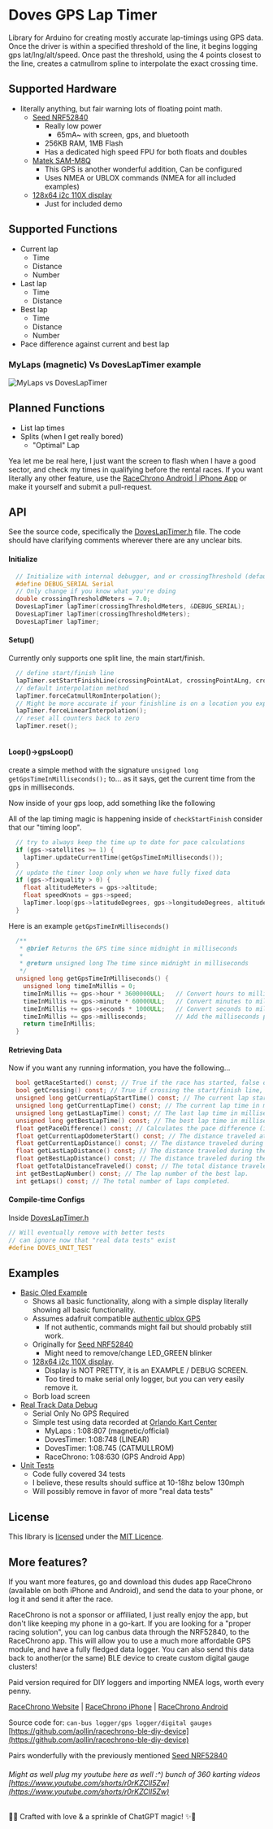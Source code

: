

# Doves GPS Lap Timer
Library for Arduino for creating mostly accurate lap-timings using GPS data.
Once the driver is within a specified threshold of the line, it begins logging gps lat/lng/alt/speed.
Once past the threshold, using the 4 points closest to the line, creates a catmullrom spline to interpolate the exact crossing time.

## Supported Hardware

* literally anything, but fair warning lots of floating point math.
  * [Seed NRF52840](https://www.amazon.com/Seeed-Studio-XIAO-nRF52840-Microcontroller/dp/B09T9VVQG7)
    * Really low power
      * 65mA~ with screen, gps, and bluetooth
    * 256KB RAM, 1MB Flash
    * Has a dedicated high speed FPU for both floats and doubles
  * [Matek SAM-M8Q](https://www.amazon.com/Matek-Module-SAM-M8Q-GLONASS-Galileo/dp/B07Q2SGQQT)
    * This GPS is another wonderful addition, Can be configured
    * Uses NMEA or UBLOX commands (NMEA for all included examples)
  * [128x64 i2c 110X display](https://www.amazon.com/dp/B08V97FYD2)
    * Just for included demo

## Supported Functions
* Current lap
  * Time
  * Distance
  * Number
* Last lap
  * Time
  * Distance
* Best lap
  * Time
  * Distance
  * Number
* Pace difference against current and best lap

### MyLaps (magnetic) Vs DovesLapTimer example

![MyLaps vs DovesLapTimer](https://github.com/TheAngryRaven/DovesLapTimer/raw/master/magnetic-doveslaptimer-01.png)

## Planned Functions
* List lap times
* Splits (when I get really bored)
  * "Optimal" Lap

Yea let me be real here, I just want the screen to flash when I have a good sector, and check my times in qualifying before the rental races.
If you want literally any other feature, use the [RaceChrono Android   | iPhone App](https://racechrono.com/) or make it yourself and submit a pull-request.

## API
See the source code, specifically the [DovesLapTimer.h](src/DovesLapTimer.h) file.
The code should have clarifying comments wherever there are any unclear bits.

#### Initialize
```c
  // Initialize with internal debugger, and or crossingThreshold (default 10)
  #define DEBUG_SERIAL Serial
  // Only change if you know what you're doing
  double crossingThresholdMeters = 7.0;
  DovesLapTimer lapTimer(crossingThresholdMeters, &DEBUG_SERIAL);
  DovesLapTimer lapTimer(crossingThresholdMeters);
  DovesLapTimer lapTimer;
```
#### Setup()
Currently only supports one split line, the main start/finish.
```c
  // define start/finish line
  lapTimer.setStartFinishLine(crossingPointALat, crossingPointALng, crossingPointBLat, crossingPointBLng);
  // default interpolation method
  lapTimer.forceCatmullRomInterpolation();
  // Might be more accurate if your finishline is on a location you expect constant speed
  lapTimer.forceLinearInterpolation();
  // reset all counters back to zero
  lapTimer.reset();
  
```
#### Loop()->gpsLoop()
create a simple method with the signature `unsigned long getGpsTimeInMilliseconds();` to... as it says, get the current time from the gps in milliseconds.

Now inside of your gps loop, add something like the following

All of the lap timing magic is happening inside of `checkStartFinish` consider that our "timing loop".
```c
  // try to always keep the time up to date for pace calculations
  if (gps->satellites >= 1) {
    lapTimer.updateCurrentTime(getGpsTimeInMilliseconds());
  }
  // update the timer loop only when we have fully fixed data
  if (gps->fixquality > 0) {
    float altitudeMeters = gps->altitude;
    float speedKnots = gps->speed;
    lapTimer.loop(gps->latitudeDegrees, gps->longitudeDegrees, altitudeMeters, speedKnots);
  }
```

Here is an example `getGpsTimeInMilliseconds()`
```c
  /**
   * @brief Returns the GPS time since midnight in milliseconds
   *
   * @return unsigned long The time since midnight in milliseconds
   */
  unsigned long getGpsTimeInMilliseconds() {
    unsigned long timeInMillis = 0;
    timeInMillis += gps->hour * 3600000ULL;   // Convert hours to milliseconds
    timeInMillis += gps->minute * 60000ULL;   // Convert minutes to milliseconds
    timeInMillis += gps->seconds * 1000ULL;   // Convert seconds to milliseconds
    timeInMillis += gps->milliseconds;        // Add the milliseconds part
    return timeInMillis;
  }
```

#### Retrieving Data
Now if you want any running information,  you have the following...
```c
  bool getRaceStarted() const; // True if the race has started, false otherwise (passed the line one time).
  bool getCrossing() const; // True if crossing the start/finish line, false otherwise.
  unsigned long getCurrentLapStartTime() const; // The current lap start time in milliseconds.
  unsigned long getCurrentLapTime() const; // The current lap time in milliseconds.
  unsigned long getLastLapTime() const; // The last lap time in milliseconds.
  unsigned long getBestLapTime() const; // The best lap time in milliseconds.
  float getPaceDifference() const; // Calculates the pace difference (in seconds...) between the current lap and the best lap.
  float getCurrentLapOdometerStart() const; // The distance traveled at the start of the current lap in meters.
  float getCurrentLapDistance() const; // The distance traveled during the current lap in meters.
  float getLastLapDistance() const; // The distance traveled during the last lap in meters.
  float getBestLapDistance() const; // The distance traveled during the best lap in meters.
  float getTotalDistanceTraveled() const; // The total distance traveled in meters.
  int getBestLapNumber() const; // The lap number of the best lap.
  int getLaps() const; // The total number of laps completed.
```

#### Compile-time Configs
Inside [DovesLapTimer.h](src/DovesLapTimer.h)
```c
// Will eventually remove with better tests
// can ignore now that "real data tests" exist
#define DOVES_UNIT_TEST
```

## Examples

* [Basic Oled Example](examples/basic_oled_example/basic_oled_example.ino)
  * Shows all basic functionality, along with a simple display literally showing all basic functionality.
  * Assumes adafruit compatible [authentic ublox GPS](https://www.amazon.com/Matek-Module-SAM-M8Q-GLONASS-Galileo/dp/B07Q2SGQQT) 
    * If not authentic, commands might fail but should probably still work.
  * Originally for [Seed NRF52840](https://www.amazon.com/Seeed-Studio-XIAO-nRF52840-Microcontroller/dp/B09T9VVQG7)
    * Might need to remove/change LED_GREEN blinker
  * [128x64 i2c 110X display](https://www.amazon.com/dp/B08V97FYD2).
    * Display is NOT PRETTY, it is an EXAMPLE / DEBUG SCREEN.
    * Too tired to make serial only logger, but you can very easily remove it.
  * Borb load screen
* [Real Track Data Debug](examples/real_track_data_debug/real_track_data_debug.ino)
  * Serial Only No GPS Required
  * Simple test using data recorded at [Orlando Kart Center](https://orlandokartcenter.com/)
    * MyLaps    : 1:08:807 (magnetic/official)
    * DovesTimer: 1:08:748 (LINEAR)
    * DovesTimer: 1:08.745 (CATMULLROM)
    * RaceChrono: 1:08:630 (GPS Android App)
* [Unit Tests](examples/unit_test/unit_test.ino)
  * Code fully covered 34 tests
  * I believe, these results should suffice at 10-18hz below 130mph
  * Will possibly remove in favor of more "real data tests"

## License

This library is [licensed](LICENSE) under the [MIT Licence](http://en.wikipedia.org/wiki/MIT_License).

## More features?
If you want more features, go and download this dudes app RaceChrono (available on both iPhone and Android), and send the data to your phone, or log it and send it after the race.

RaceChrono is not a sponsor or affiliated, I just really enjoy the app, but don't like keeping my phone in a go-kart.
If you are looking for a "proper racing solution", you can log canbus data through the NRF52840, to the RaceChrono app. This will allow you to use a much more affordable GPS module, and have a fully fledged data logger.
You can also send this data back to another(or the same) BLE device to create custom digital gauge clusters!

Paid version required for DIY loggers and importing NMEA logs, worth every penny.

[RaceChrono Website](https://racechrono.com/) | [RaceChrono iPhone](https://apps.apple.com/us/app/racechrono-pro/id1129429340) | [RaceChrono Android](https://play.google.com/store/apps/details?id=com.racechrono.pro&pli=1)

Source code for: `can-bus logger/gps logger/digital gauges`
[https://github.com/aollin/racechrono-ble-diy-device](https://github.com/aollin/racechrono-ble-diy-device)

Pairs wonderfully with the previously mentioned [Seed NRF52840](https://www.amazon.com/Seeed-Studio-XIAO-nRF52840-Microcontroller/dp/B09T9VVQG7)


###### Might as well plug my youtube here as well  :^) bunch of 360 karting videos [https://www.youtube.com/shorts/r0rKZCIl5Zw](https://www.youtube.com/shorts/r0rKZCIl5Zw)

🤖✨ Crafted with love & a sprinkle of ChatGPT magic! ✨🤖